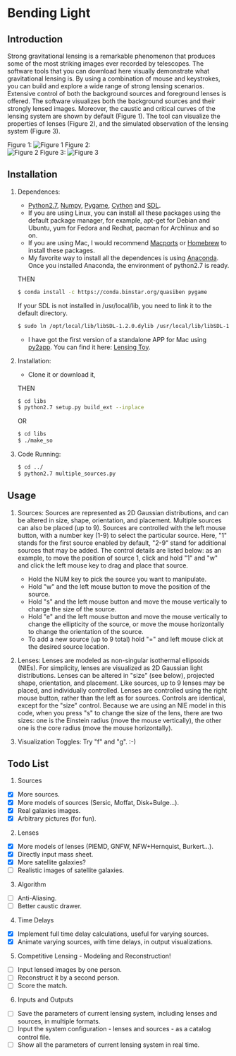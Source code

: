 # Bending Light

## Introduction
Strong gravitational lensing is a remarkable phenomenon that produces some of the most striking images ever recorded by telescopes. The software tools that you can download here visually demonstrate what gravitational lensing is. By using a combination of mouse and keystrokes, you can build and explore a wide range of strong lensing scenarios. Extensive control of both the background sources and foreground lenses is offered. The software visualizes both the background sources and their strongly lensed images. Moreover, the caustic and critical curves of the lensing system are shown by default (Figure 1). The tool can visualize the properties of lenses (Figure 2), and the simulated observation of the lensing system (Figure 3).


Figure 1:
![Figure 1](./screen_shots/figure0.png)
Figure 2:  
![Figure 2](./screen_shots/figure1.png)
Figure 3:
![Figure 3](./screen_shots/figure2.png)


## Installation
1. Dependences:  
	* [Python2.7](https://www.python.org), [Numpy](http://www.numpy.org), [Pygame](http://www.pygame.org), [Cython](http://cython.github.io) and [SDL](https://www.libsdl.org).
	* If you are using Linux, you can install all these packages using the default package manager, for example, apt-get for Debian and Ubuntu, yum for Fedora and Redhat,  pacman for Archlinux and so on.
	* If you are using Mac, I would recommend [Macports](https://www.macports.org) or [Homebrew](http://brew.sh) to install these packages.
	* My favorite way to install all the dependences is using [Anaconda](https://store.continuum.io/cshop/anaconda/). Once you installed Anaconda, the environment of python2.7 is ready.

	THEN

	```bash
	$ conda install -c https://conda.binstar.org/quasiben pygame
	```
	If your SDL is not installed in /usr/local/lib, you need to link it to the default directory.
	```bash
	$ sudo ln /opt/local/lib/libSDL-1.2.0.dylib /usr/local/lib/libSDL-1.2.0.dylib
	```
	* I have got the first version of a standalone APP for Mac using [py2app](http://pythonhosted.org/py2app/). You can find it here: [Lensing Toy](https://www.dropbox.com/s/uuaf13nfcoet44c/Lensing%20Toy.zip?dl=0).
	

2. Installation:  
	* Clone it or download it,    

	THEN
	```bash
	$ cd libs
	$ python2.7 setup.py build_ext --inplace
	```
	OR
	```bash
	$ cd libs
	$ ./make_so
	```
3. Code Running:  

	```bash
	$ cd ../
	$ python2.7 multiple_sources.py
	```


## Usage

1. Sources:
Sources are represented as 2D Gaussian distributions, and can be altered in size, shape, orientation, and placement. Multiple sources can also be placed (up to 9). Sources are controlled with the left mouse button, with a number key (1-9) to select the particular source. Here, "1" stands for the first source enabled by default, "2-9" stand for additional sources that may be added. The control details are listed below: as an example, to move the position of source 1, click and hold "1" and "w" and click the left mouse key to drag and place that source.

	* Hold the NUM key to pick the source you want to manipulate.
	* Hold "w" and the left mouse button to move the position of the source.
	* Hold "s" and the left mouse button and move the mouse vertically to change the size of the source.
	* Hold "e" and the left mouse button and move the mouse vertically to change the ellipticity of the source, or move the mouse horizontally to change the orientation of the source.
	* To add a new source (up to 9 total) hold "=" and left mouse click at the desired source location.

2. Lenses:
Lenses are modeled as non-singular isothermal ellipsoids (NIEs). For simplicity, lenses are visualized as 2D Gaussian light distributions. Lenses can be altered in "size" (see below), projected shape, orientation, and placement. Like sources, up to 9 lenses may be placed, and individually controlled. Lenses are controlled using the right mouse button, rather than the left as for sources. Controls are identical, except for the "size" control. Because we are using an NIE model in this code, when you press "s" to change the size of the lens, there are two sizes: one is the Einstein radius (move the mouse vertically), the other one is the core radius (move the mouse horizontally).

3. Visualization Toggles:
Try "f" and "g". :-)

## Todo List
1. Sources
 - [x] More sources.
 - [x] More models of sources (Sersic, Moffat, Disk\+Bulge...).
 - [x] Real galaxies images.
 - [x] Arbitrary pictures (for fun).

2. Lenses
 - [x] More models of lenses (PIEMD, GNFW, NFW\+Hernquist, Burkert...).
 - [x] Directly input mass sheet.
 - [x] More satellite galaxies?
 - [ ] Realistic images of satellite galaxies.

3. Algorithm 
 - [ ] Anti-Aliasing.
 - [ ] Better caustic drawer.

4. Time Delays
 - [x] Implement full time delay calculations, useful for varying sources.
 - [x] Animate varying sources, with time delays, in output visualizations.

5. Competitive Lensing - Modeling and Reconstruction!
 - [ ] Input lensed images by one person.
 - [ ] Reconstruct it by a second person.
 - [ ] Score the match.

6. Inputs and Outputs
 - [ ] Save the parameters of current lensing system, including lenses and sources, in multiple formats.
 - [ ] Input the system configuration - lenses and sources - as a catalog control file.
 - [ ] Show all the parameters of current lensing system in real time.
